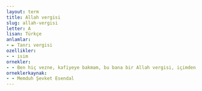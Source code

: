 ```yaml
---
layout: term
title: Allah vergisi
slug: allah-vergisi
letter: A
lisan: Türkçe
anlamlar:
- ► Tanrı vergisi
ozellikler:
- - isim
ornekler:
- - Ben hiç vezne, kafiyeye bakmam, bu bana bir Allah vergisi, içimden gelir söylerim.
orneklerkaynak:
- - Memduh Şevket Esendal
---
```

